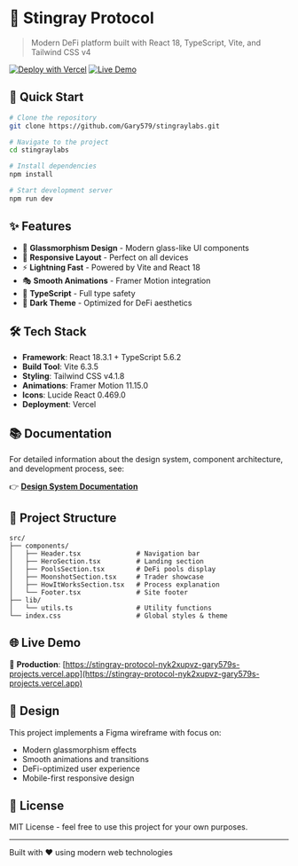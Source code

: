 # 🌊 Stingray Protocol

> Modern DeFi platform built with React 18, TypeScript, Vite, and Tailwind CSS v4

[![Deploy with Vercel](https://vercel.com/button)](https://vercel.com/new/clone?repository-url=https://github.com/Gary579/stingraylabs)
[![Live Demo](https://img.shields.io/badge/demo-online-green.svg)](https://stingray-protocol-nyk2xupvz-gary579s-projects.vercel.app)

## 🚀 Quick Start

```bash
# Clone the repository
git clone https://github.com/Gary579/stingraylabs.git

# Navigate to the project
cd stingraylabs

# Install dependencies
npm install

# Start development server
npm run dev
```

## ✨ Features

- 🎨 **Glassmorphism Design** - Modern glass-like UI components
- 📱 **Responsive Layout** - Perfect on all devices
- ⚡ **Lightning Fast** - Powered by Vite and React 18
- 🎭 **Smooth Animations** - Framer Motion integration
- 🎯 **TypeScript** - Full type safety
- 🌙 **Dark Theme** - Optimized for DeFi aesthetics

## 🛠️ Tech Stack

- **Framework**: React 18.3.1 + TypeScript 5.6.2
- **Build Tool**: Vite 6.3.5
- **Styling**: Tailwind CSS v4.1.8
- **Animations**: Framer Motion 11.15.0
- **Icons**: Lucide React 0.469.0
- **Deployment**: Vercel

## 📚 Documentation

For detailed information about the design system, component architecture, and development process, see:

👉 **[Design System Documentation](./DESIGN_SYSTEM.md)**

## 🎯 Project Structure

```
src/
├── components/
│   ├── Header.tsx              # Navigation bar
│   ├── HeroSection.tsx         # Landing section
│   ├── PoolsSection.tsx        # DeFi pools display
│   ├── MoonshotSection.tsx     # Trader showcase
│   ├── HowItWorksSection.tsx   # Process explanation
│   └── Footer.tsx              # Site footer
├── lib/
│   └── utils.ts                # Utility functions
└── index.css                   # Global styles & theme
```

## 🌐 Live Demo

🔗 **Production**: [https://stingray-protocol-nyk2xupvz-gary579s-projects.vercel.app](https://stingray-protocol-nyk2xupvz-gary579s-projects.vercel.app)

## 🎨 Design

This project implements a Figma wireframe with focus on:
- Modern glassmorphism effects
- Smooth animations and transitions
- DeFi-optimized user experience
- Mobile-first responsive design

## 📄 License

MIT License - feel free to use this project for your own purposes.

---

Built with ❤️ using modern web technologies
